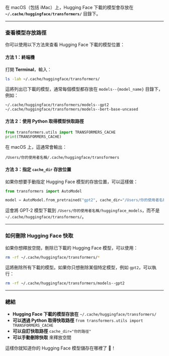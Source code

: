 在 macOS（包括 iMac）上，Hugging Face 下載的模型會存放在 **`~/.cache/huggingface/transformers/`** 目錄下。  

---

### **查看模型存放路徑**
你可以使用以下方法來查看 Hugging Face 下載的模型位置：

#### **方法 1：終端機**
打開 **Terminal**，輸入：
```bash
ls -lah ~/.cache/huggingface/transformers/
```
這將列出已下載的模型，通常每個模型都存放在 `models--{model_name}` 目錄下，例如：
```
~/.cache/huggingface/transformers/models--gpt2
~/.cache/huggingface/transformers/models--bert-base-uncased
```

#### **方法 2：使用 Python 取得模型快取路徑**
```python
from transformers.utils import TRANSFORMERS_CACHE
print(TRANSFORMERS_CACHE)
```
在 macOS 上，這通常會輸出：
```
/Users/你的使用者名稱/.cache/huggingface/transformers
```

#### **方法 3：指定 `cache_dir` 存放位置**
如果你想要手動指定 Hugging Face 模型的存放位置，可以這樣做：
```python
from transformers import AutoModel

model = AutoModel.from_pretrained("gpt2", cache_dir="/Users/你的使用者名稱/huggingface_models")
```
這會將 GPT-2 模型下載到 `/Users/你的使用者名稱/huggingface_models`，而不是 `~/.cache/huggingface/transformers/`。

---

### **如何刪除 Hugging Face 快取**
如果你想釋放空間，刪除已下載的 Hugging Face 模型，可以使用：
```bash
rm -rf ~/.cache/huggingface/transformers/*
```
這將刪除所有下載的模型。如果你只想刪除某個特定模型，例如 `gpt2`，可以執行：
```bash
rm -rf ~/.cache/huggingface/transformers/models--gpt2
```

---

### **總結**
- **Hugging Face 下載的模型存放在** `~/.cache/huggingface/transformers/`
- **可以透過 Python 取得快取路徑** `from transformers.utils import TRANSFORMERS_CACHE`
- **可以自訂快取路徑** `cache_dir="你的路徑"`
- **可以手動刪除快取** 來釋放空間

這樣你就知道你的 Hugging Face 模型儲存在哪裡了 🚀！